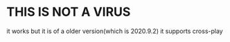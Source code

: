 # THIS IS NOT A VIRUS
it works but it is of a older version(which is 2020.9.2)
it supports cross-play 
